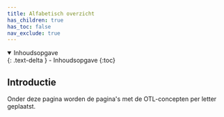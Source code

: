 ```yaml
---
title: Alfabetisch overzicht
has_children: true
has_toc: false
nav_exclude: true
---
```


<details open markdown="block">
  <summary>
    Inhoudsopgave
  </summary>
  {: .text-delta }
- Inhoudsopgave
{:toc}
</details>


## Introductie
Onder deze pagina worden de pagina's met de OTL-concepten per letter geplaatst.
